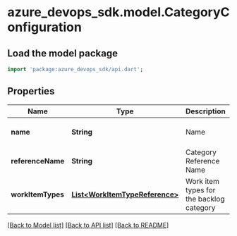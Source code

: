# azure_devops_sdk.model.CategoryConfiguration

## Load the model package
```dart
import 'package:azure_devops_sdk/api.dart';
```

## Properties
Name | Type | Description | Notes
------------ | ------------- | ------------- | -------------
**name** | **String** | Name | [optional] [default to null]
**referenceName** | **String** | Category Reference Name | [optional] [default to null]
**workItemTypes** | [**List&lt;WorkItemTypeReference&gt;**](WorkItemTypeReference.md) | Work item types for the backlog category | [optional] [default to []]

[[Back to Model list]](../README.md#documentation-for-models) [[Back to API list]](../README.md#documentation-for-api-endpoints) [[Back to README]](../README.md)


